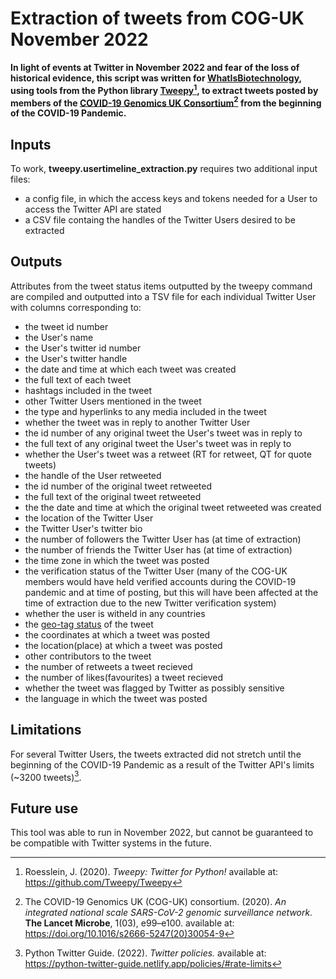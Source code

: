 # Extraction of tweets from COG-UK November 2022
**In light of events at Twitter in November 2022 and fear of the loss of historical evidence, this script was written for [WhatIsBiotechnology](https://www.whatisbiotechnology.org/index.php/), using tools from the Python library [Tweepy](https://docs.tweepy.org/en/stable/api.html)[^1], to extract tweets posted by members of the [COVID-19 Genomics UK Consortium](https://www.cogconsortium.uk/)[^2] from the beginning of the COVID-19 Pandemic.**

## Inputs
To work, **tweepy.usertimeline_extraction.py** requires two additional input files:
- a config file, in which the access keys and tokens needed for a User to access the Twitter API are stated
- a CSV file containg the handles of the Twitter Users desired to be extracted

## Outputs
Attributes from the tweet status items outputted by the tweepy command are compiled and outputted into a TSV file for each individual Twitter User with columns corresponding to:
- the tweet id number
- the User's name 
- the User's twitter id number
- the User's twitter handle
- the date and time at which each tweet was created
- the full text of each tweet
- hashtags included in the tweet
- other Twitter Users mentioned in the tweet
- the type and hyperlinks to any media included in the tweet
- whether the tweet was in reply to another Twitter User
- the id number of any original tweet the User's tweet was in reply to
- the full text of any original tweet the User's tweet was in reply to
- whether the User's tweet was a retweet (RT for retweet, QT for quote tweets) 
- the handle of the User retweeted 
- the id number of the original tweet retweeted
- the full text of the original tweet retweeted
- the the date and time at which the original tweet retweeted was created
- the location of the Twitter User
- the Twitter User's twitter bio
- the number of followers the Twitter User has (at time of extraction)
- the number of friends the Twitter User has (at time of extraction)
- the time zone in which the tweet was posted
- the verification status of the Twitter User (many of the COG-UK members would have held verified accounts during the COVID-19 pandemic and at time of posting, but this will have been affected at the time of extraction due to the new Twitter verification system)
- whether the user is witheld in any countries
- the [geo-tag status](https://developer.twitter.com/en/docs/twitter-api/v1/data-dictionary/object-model/geo) of the tweet
- the coordinates at which a tweet was posted 
- the location(place) at which a tweet was posted
- other contributors to the tweet
- the number of retweets a tweet recieved 
- the number of likes(favourites) a tweet recieved
- whether the tweet was flagged by Twitter as possibly sensitive 
- the language in which the tweet was posted

## Limitations
For several Twitter Users, the tweets extracted did not stretch until the beginning of the COVID-19 Pandemic as a result of the Twitter API's limits (~3200 tweets)[^3]. 

## Future use
This tool was able to run in November 2022, but cannot be guaranteed to be compatible with Twitter systems in the future. 

[^1]: Roesslein, J. (2020). *Tweepy: Twitter for Python!* available at: https://github.com/Tweepy/Tweepy
[^2]: The COVID-19 Genomics UK (COG-UK) consortium. (2020). *An integrated national scale SARS-CoV-2 genomic surveillance network.* **The Lancet Microbe**, 1(03), e99–e100. available at: https://doi.org/10.1016/s2666-5247(20)30054-9
[^3]: Python Twitter Guide. (2022). *Twitter policies.* available at: https://python-twitter-guide.netlify.app/policies/#rate-limits

